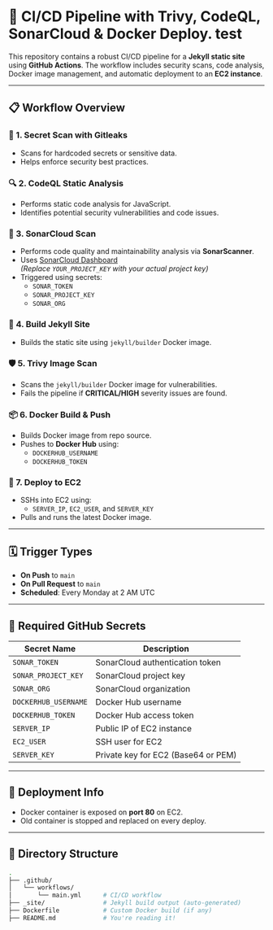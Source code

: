 # 🧪 CI/CD Pipeline with Trivy, CodeQL, SonarCloud & Docker Deploy. test

This repository contains a robust CI/CD pipeline for a **Jekyll static site** using **GitHub Actions**. The workflow includes security scans, code analysis, Docker image management, and automatic deployment to an **EC2 instance**.

---

## 📋 Workflow Overview

### 🔐 1. Secret Scan with Gitleaks
- Scans for hardcoded secrets or sensitive data.
- Helps enforce security best practices.

### 🔍 2. CodeQL Static Analysis
- Performs static code analysis for JavaScript.
- Identifies potential security vulnerabilities and code issues.

### 🧪 3. SonarCloud Scan
- Performs code quality and maintainability analysis via **SonarScanner**.
- Uses [SonarCloud Dashboard](https://sonarcloud.io/dashboard?id=YOUR_PROJECT_KEY)  
  *(Replace `YOUR_PROJECT_KEY` with your actual project key)*
- Triggered using secrets:
  - `SONAR_TOKEN`
  - `SONAR_PROJECT_KEY`
  - `SONAR_ORG`

### 🧱 4. Build Jekyll Site
- Builds the static site using `jekyll/builder` Docker image.

### 🛡️ 5. Trivy Image Scan
- Scans the `jekyll/builder` Docker image for vulnerabilities.
- Fails the pipeline if **CRITICAL/HIGH** severity issues are found.

### 📦 6. Docker Build & Push
- Builds Docker image from repo source.
- Pushes to **Docker Hub** using:
  - `DOCKERHUB_USERNAME`
  - `DOCKERHUB_TOKEN`

### 🚀 7. Deploy to EC2
- SSHs into EC2 using:
  - `SERVER_IP`, `EC2_USER`, and `SERVER_KEY`
- Pulls and runs the latest Docker image.

---

## 🗓️ Trigger Types

- **On Push** to `main`
- **On Pull Request** to `main`
- **Scheduled**: Every Monday at 2 AM UTC

---

## 🔐 Required GitHub Secrets

| Secret Name             | Description                         |
|-------------------------|-------------------------------------|
| `SONAR_TOKEN`           | SonarCloud authentication token     |
| `SONAR_PROJECT_KEY`     | SonarCloud project key              |
| `SONAR_ORG`             | SonarCloud organization             |
| `DOCKERHUB_USERNAME`    | Docker Hub username                 |
| `DOCKERHUB_TOKEN`       | Docker Hub access token             |
| `SERVER_IP`             | Public IP of EC2 instance           |
| `EC2_USER`              | SSH user for EC2                    |
| `SERVER_KEY`            | Private key for EC2 (Base64 or PEM) |

---

## 🚀 Deployment Info

- Docker container is exposed on **port 80** on EC2.
- Old container is stopped and replaced on every deploy.

---

## 📂 Directory Structure

```bash
.
├── .github/
│   └── workflows/
│       └── main.yml      # CI/CD workflow
├── _site/                # Jekyll build output (auto-generated)
├── Dockerfile            # Custom Docker build (if any)
├── README.md             # You're reading it!
